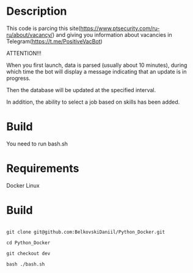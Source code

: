 # Description 

This code is parcing this site(https://www.ptsecurity.com/ru-ru/about/vacancy/) and giving you information about vacancies in Telegram(https://t.me/PositiveVacBot)

ATTENTION!!!

When you first launch, data is parsed (usually about 10 minutes), during which time the bot will display a message indicating that an update is in progress.

Then the database will be updated at the specified interval.

In addition, the ability to select a job based on skills has been added.

# Build

You need to run bash.sh

# Requirements

Docker
Linux

# Build

``` shell script

git clone git@github.com:BelkovskiDaniil/Python_Docker.git

cd Python_Docker 

git checkout dev 

bash ./bash.sh

```